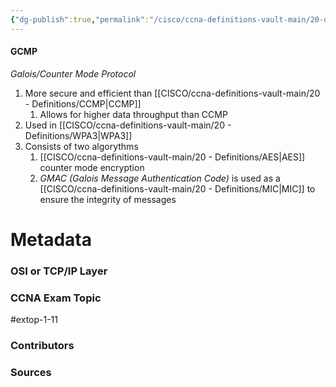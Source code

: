 ```yaml
---
{"dg-publish":true,"permalink":"/cisco/ccna-definitions-vault-main/20-definitions/gcmp/","tags":["defs_ccna"]}
---
```


#### GCMP
*Galois/Counter Mode Protocol*
1. More secure and efficient than [[CISCO/ccna-definitions-vault-main/20 - Definitions/CCMP\|CCMP]]
	1. Allows for higher data throughput than CCMP
2. Used in [[CISCO/ccna-definitions-vault-main/20 - Definitions/WPA3\|WPA3]]
3. Consists of two algorythms
	1. [[CISCO/ccna-definitions-vault-main/20 - Definitions/AES\|AES]] counter mode encryption
	2. *GMAC (Galois Message Authentication Code)* is used as a [[CISCO/ccna-definitions-vault-main/20 - Definitions/MIC\|MIC]] to ensure the integrity of messages




# Metadata
### OSI or TCP/IP Layer

### CCNA Exam Topic
#extop-1-11 
### Contributors

### Sources

